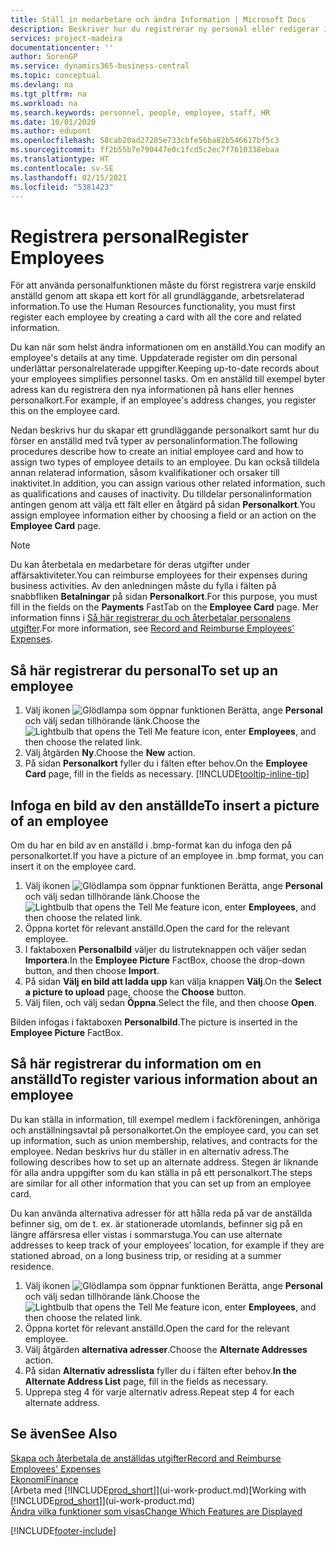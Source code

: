 ```yaml
---
title: Ställ in medarbetare och ändra Information | Microsoft Docs
description: Beskriver hur du registrerar ny personal eller redigerar information för nuvarande anställda.
services: project-madeira
documentationcenter: ''
author: SorenGP
ms.service: dynamics365-business-central
ms.topic: conceptual
ms.devlang: na
ms.tgt_pltfrm: na
ms.workload: na
ms.search.keywords: personnel, people, employee, staff, HR
ms.date: 10/01/2020
ms.author: edupont
ms.openlocfilehash: 58cab20ad27285e733cbfe56ba82b546617bf5c3
ms.sourcegitcommit: ff2b55b7e790447e0c1fcd5c2ec7f7610338ebaa
ms.translationtype: HT
ms.contentlocale: sv-SE
ms.lasthandoff: 02/15/2021
ms.locfileid: "5381423"
---
```

# <a name="register-employees"></a><span data-ttu-id="ce49b-103">Registrera personal</span><span class="sxs-lookup"><span data-stu-id="ce49b-103">Register Employees</span></span>
<span data-ttu-id="ce49b-104">För att använda personalfunktionen måste du först registrera varje enskild anställd genom att skapa ett kort för all grundläggande, arbetsrelaterad information.</span><span class="sxs-lookup"><span data-stu-id="ce49b-104">To use the Human Resources functionality, you must first register each employee by creating a card with all the core and related information.</span></span>

<span data-ttu-id="ce49b-105">Du kan när som helst ändra informationen om en anställd.</span><span class="sxs-lookup"><span data-stu-id="ce49b-105">You can modify an employee's details at any time.</span></span> <span data-ttu-id="ce49b-106">Uppdaterade register om din personal underlättar personalrelaterade uppgifter.</span><span class="sxs-lookup"><span data-stu-id="ce49b-106">Keeping up-to-date records about your employees simplifies personnel tasks.</span></span> <span data-ttu-id="ce49b-107">Om en anställd till exempel byter adress kan du registrera den nya informationen på hans eller hennes personalkort.</span><span class="sxs-lookup"><span data-stu-id="ce49b-107">For example, if an employee's address changes, you register this on the employee card.</span></span>

<span data-ttu-id="ce49b-108">Nedan beskrivs hur du skapar ett grundläggande personalkort samt hur du förser en anställd med två typer av personalinformation.</span><span class="sxs-lookup"><span data-stu-id="ce49b-108">The following procedures describe how to create an initial employee card and how to assign two types of employee details to an employee.</span></span> <span data-ttu-id="ce49b-109">Du kan också tilldela annan relaterad information, såsom kvalifikationer och orsaker till inaktivitet.</span><span class="sxs-lookup"><span data-stu-id="ce49b-109">In addition, you can assign various other related information, such as qualifications and causes of inactivity.</span></span> <span data-ttu-id="ce49b-110">Du tilldelar personalinformation antingen genom att välja ett fält eller en åtgärd på sidan **Personalkort**.</span><span class="sxs-lookup"><span data-stu-id="ce49b-110">You assign employee information either by choosing a field or an action on the **Employee Card** page.</span></span>

> [!NOTE]  
> <span data-ttu-id="ce49b-111">Du kan återbetala en medarbetare för deras utgifter under affärsaktiviteter.</span><span class="sxs-lookup"><span data-stu-id="ce49b-111">You can reimburse employees for their expenses during business activities.</span></span> <span data-ttu-id="ce49b-112">Av den anledningen måste du fylla i fälten på snabbfliken **Betalningar** på sidan **Personalkort**.</span><span class="sxs-lookup"><span data-stu-id="ce49b-112">For this purpose, you must fill in the fields on the **Payments** FastTab on the **Employee Card** page.</span></span> <span data-ttu-id="ce49b-113">Mer information finns i [Så här registrerar du och återbetalar personalens utgifter](finance-how-record-reimburse-employee-expenses.md).</span><span class="sxs-lookup"><span data-stu-id="ce49b-113">For more information, see [Record and Reimburse Employees' Expenses](finance-how-record-reimburse-employee-expenses.md).</span></span>

## <a name="to-set-up-an-employee"></a><span data-ttu-id="ce49b-114">Så här registrerar du personal</span><span class="sxs-lookup"><span data-stu-id="ce49b-114">To set up an employee</span></span>
1. <span data-ttu-id="ce49b-115">Välj ikonen ![Glödlampa som öppnar funktionen Berätta](media/ui-search/search_small.png "Berätta vad du vill göra"), ange **Personal** och välj sedan tillhörande länk.</span><span class="sxs-lookup"><span data-stu-id="ce49b-115">Choose the ![Lightbulb that opens the Tell Me feature](media/ui-search/search_small.png "Tell me what you want to do") icon, enter **Employees**, and then choose the related link.</span></span>
2. <span data-ttu-id="ce49b-116">Välj åtgärden **Ny**.</span><span class="sxs-lookup"><span data-stu-id="ce49b-116">Choose the **New** action.</span></span>
3. <span data-ttu-id="ce49b-117">På sidan **Personalkort** fyller du i fälten efter behov.</span><span class="sxs-lookup"><span data-stu-id="ce49b-117">On the **Employee Card** page, fill in the fields as necessary.</span></span> [!INCLUDE[tooltip-inline-tip](includes/tooltip-inline-tip_md.md)]

## <a name="to-insert-a-picture-of-an-employee"></a><span data-ttu-id="ce49b-118">Infoga en bild av den anställde</span><span class="sxs-lookup"><span data-stu-id="ce49b-118">To insert a picture of an employee</span></span>
<span data-ttu-id="ce49b-119">Om du har en bild av en anställd i .bmp-format kan du infoga den på personalkortet.</span><span class="sxs-lookup"><span data-stu-id="ce49b-119">If you have a picture of an employee in .bmp format, you can insert it on the employee card.</span></span>

1. <span data-ttu-id="ce49b-120">Välj ikonen ![Glödlampa som öppnar funktionen Berätta](media/ui-search/search_small.png "Berätta vad du vill göra"), ange **Personal** och välj sedan tillhörande länk.</span><span class="sxs-lookup"><span data-stu-id="ce49b-120">Choose the ![Lightbulb that opens the Tell Me feature](media/ui-search/search_small.png "Tell me what you want to do") icon, enter **Employees**, and then choose the related link.</span></span>
2. <span data-ttu-id="ce49b-121">Öppna kortet för relevant anställd.</span><span class="sxs-lookup"><span data-stu-id="ce49b-121">Open the card for the relevant employee.</span></span>
3. <span data-ttu-id="ce49b-122">I faktaboxen **Personalbild** väljer du listruteknappen och väljer sedan **Importera**.</span><span class="sxs-lookup"><span data-stu-id="ce49b-122">In the **Employee Picture** FactBox, choose the drop-down button, and then choose **Import**.</span></span>
4. <span data-ttu-id="ce49b-123">På sidan **Välj en bild att ladda upp** kan välja knappen **Välj**.</span><span class="sxs-lookup"><span data-stu-id="ce49b-123">On the **Select a picture to upload** page, choose the **Choose** button.</span></span>
5. <span data-ttu-id="ce49b-124">Välj filen, och välj sedan **Öppna**.</span><span class="sxs-lookup"><span data-stu-id="ce49b-124">Select the file, and then choose **Open**.</span></span>

<span data-ttu-id="ce49b-125">Bilden infogas i faktaboxen **Personalbild**.</span><span class="sxs-lookup"><span data-stu-id="ce49b-125">The picture is inserted in the **Employee Picture** FactBox.</span></span>

## <a name="to-register-various-information-about-an-employee"></a><span data-ttu-id="ce49b-126">Så här registrerar du information om en anställd</span><span class="sxs-lookup"><span data-stu-id="ce49b-126">To register various information about an employee</span></span>
<span data-ttu-id="ce49b-127">Du kan ställa in information, till exempel medlem i fackföreningen, anhöriga och anställningsavtal på personalkortet.</span><span class="sxs-lookup"><span data-stu-id="ce49b-127">On the employee card, you can set up information, such as union membership, relatives, and contracts for the employee.</span></span> <span data-ttu-id="ce49b-128">Nedan beskrivs hur du ställer in en alternativ adress.</span><span class="sxs-lookup"><span data-stu-id="ce49b-128">The following describes how to set up an alternate address.</span></span> <span data-ttu-id="ce49b-129">Stegen är liknande för alla andra uppgifter som du kan ställa in på ett personalkort.</span><span class="sxs-lookup"><span data-stu-id="ce49b-129">The steps are similar for all other information that you can set up from an employee card.</span></span>

<span data-ttu-id="ce49b-130">Du kan använda alternativa adresser för att hålla reda på var de anställda befinner sig, om de t. ex. är stationerade utomlands, befinner sig på en längre affärsresa eller vistas i sommarstuga.</span><span class="sxs-lookup"><span data-stu-id="ce49b-130">You can use alternate addresses to keep track of your employees’ location, for example if they are stationed abroad, on a long business trip, or residing at a summer residence.</span></span>

1. <span data-ttu-id="ce49b-131">Välj ikonen ![Glödlampa som öppnar funktionen Berätta](media/ui-search/search_small.png "Berätta vad du vill göra"), ange **Personal** och välj sedan tillhörande länk.</span><span class="sxs-lookup"><span data-stu-id="ce49b-131">Choose the ![Lightbulb that opens the Tell Me feature](media/ui-search/search_small.png "Tell me what you want to do") icon, enter **Employees**, and then choose the related link.</span></span>
2. <span data-ttu-id="ce49b-132">Öppna kortet för relevant anställd.</span><span class="sxs-lookup"><span data-stu-id="ce49b-132">Open the card for the relevant employee.</span></span>
3. <span data-ttu-id="ce49b-133">Välj åtgärden **alternativa adresser**.</span><span class="sxs-lookup"><span data-stu-id="ce49b-133">Choose the **Alternate Addresses** action.</span></span>
4. <span data-ttu-id="ce49b-134">På sidan **Alternativ adresslista** fyller du i fälten efter behov.</span><span class="sxs-lookup"><span data-stu-id="ce49b-134">**In the Alternate Address List** page, fill in the fields as necessary.</span></span>
5. <span data-ttu-id="ce49b-135">Upprepa steg 4 för varje alternativ adress.</span><span class="sxs-lookup"><span data-stu-id="ce49b-135">Repeat step 4 for each alternate address.</span></span>

## <a name="see-also"></a><span data-ttu-id="ce49b-136">Se även</span><span class="sxs-lookup"><span data-stu-id="ce49b-136">See Also</span></span>
[<span data-ttu-id="ce49b-137">Skapa och återbetala de anställdas utgifter</span><span class="sxs-lookup"><span data-stu-id="ce49b-137">Record and Reimburse Employees' Expenses</span></span>](finance-how-record-reimburse-employee-expenses.md)  
[<span data-ttu-id="ce49b-138">Ekonomi</span><span class="sxs-lookup"><span data-stu-id="ce49b-138">Finance</span></span>](finance.md)  
<span data-ttu-id="ce49b-139">[Arbeta med [!INCLUDE[prod_short](includes/prod_short.md)]](ui-work-product.md)</span><span class="sxs-lookup"><span data-stu-id="ce49b-139">[Working with [!INCLUDE[prod_short](includes/prod_short.md)]](ui-work-product.md)</span></span>  
[<span data-ttu-id="ce49b-140">Ändra vilka funktioner som visas</span><span class="sxs-lookup"><span data-stu-id="ce49b-140">Change Which Features are Displayed</span></span>](ui-experiences.md)


[!INCLUDE[footer-include](includes/footer-banner.md)]